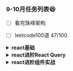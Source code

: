 ### 9-10月任务列表😄
- [ ] 看完珠峰架构
- [ ] leetcode100道  47/100


<details>
<summary><strong>react基础</strong></summary>
  - [x] React & React Hook & React Router 基础入门实战视频教程 01 介绍

- [x] React & React Hook & React Router 基础入门实战视频教程 02 创建 React 项目并了解项目源码

- [x] React & React Hook & React Router 基础入门实战视频教程 03 组件与模板

- [x] React & React Hook & React Router 基础入门实战视频教程 04 模板上的动态值

- [x] React & React Hook & React Router 基础入门实战视频教程 05 多个组件

- [x] React & React Hook & React Router 基础入门实战视频教程 06 添加样式

- [x] React & React Hook & React Router 基础入门实战视频教程 07 事件

- [x] React & React Hook & React Router 基础入门实战视频教程 08 使用状态（useState hook）

- [x] React & React Hook & React Router 基础入门实战视频教程 09 浏览器插件调试工具 React Developer Tools

- [x] React & React Hook & React Router 基础入门实战视频教程 10 输出列表

- [x] React & React Hook & React Router 基础入门实战视频教程 11 Props & 重用组件

- [x] React & React Hook & React Router 基础入门实战视频教程 12 重用组件 & Props 参数默认值

- [x] React & React Hook & React Router 基础入门实战视频教程 13 函数作为参数 & 删除博客

- [x] React & React Hook & React Router 基础入门实战视频教程 14 useEffect Hook

- [x] React & React Hook & React Router 基础入门实战视频教程 15 useEffect Hook - 依赖 - 第二个参数

- [x] React & React Hook & React Router 基础入门实战视频教程 16 JSON Server

- [x] React & React Hook & React Router 基础入门实战视频教程 17 用 useEffect 发送请求

- [x] React & React Hook & React Router 基础入门实战视频教程 18 发送请求显示 Loading

- [x] React & React Hook & React Router 基础入门实战视频教程 19 详解发送请求错误处理

- [x] React & React Hook & React Router 基础入门实战视频教程 20 创建自定义的 Hook

- [x] React & React Hook & React Router 基础入门实战视频教程 21 React Router 路由

- [x] React & React Hook & React Router 基础入门实战视频教程 22 精确匹配路由

- [x] React & React Hook & React Router 基础入门实战视频教程 23 Router Links

- [x] React & React Hook & React Router 基础入门实战视频教程 24 动态路由参数

- [x] React & React Hook & React Router 基础入门实战视频教程 25 重用自定义的 React Hook

- [x] React & React Hook & React Router 基础入门实战视频教程 26 添加博客表单

- [x] React & React Hook & React Router 基础入门实战视频教程 27 发送请求提交表单

- [x] React & React Hook & React Router 基础入门实战视频教程 28 跳转

- [x] React & React Hook & React Router 基础入门实战视频教程 29 删除博客

- [x] React & React Hook & React Router 基础入门实战视频教程 30 404 页面 - 完结

- [x] 2021 年版本 React & React Hook & React Router 基础入门实战视频教程 31 补充： React 生态学习路径建议

- [x] 2021 年版本 React & React Hook & React Router 基础入门实战视频教程 32 补充： 前端程序员如何挑选一门合适的后端技术

- [x] 2021 年版本 React & React Hook & React Router 基础入门实战视频教程 33 补充： 给 React 程序员推荐一款关于 Form 表单的库

- [x] 2021 年版本 React & React Hook & React Router 基础入门实战视频教程 34 补充： 给 React 程序员推荐的 ui 组件库
</details>
<details>
<summary><strong>react进阶React Query</strong></summary>
</details>
<details>
<summary><strong>react进阶组件实战</strong></summary>
</details>


<!--
**ChenLiuPng/ChenLiuPng** is a ✨ _special_ ✨ repository because its `README.md` (this file) appears on your GitHub profile.

Here are some ideas to get you started:

- 🔭 I’m currently working on ...
- 🌱 I’m currently learning ...
- 👯 I’m looking to collaborate on ...
- 🤔 I’m looking for help with ...
- 💬 Ask me about ...
- 📫 How to reach me: ...
- 😄 Pronouns: ...
- ⚡ Fun fact: ...
-->
